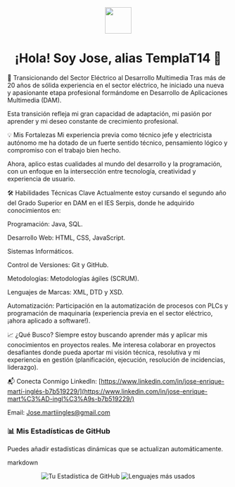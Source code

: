 <div align="center">
  <img src="https://media.giphy.com/media/M9gbF6n0T6T1zY5hXU/giphy.gif" width="60"/> 
  <h1>¡Hola! Soy Jose, alias TemplaT14 👋</h1>
</div>

🚀 Transicionando del Sector Eléctrico al Desarrollo Multimedia
Tras más de 20 años de sólida experiencia en el sector eléctrico, he iniciado una nueva y apasionante etapa profesional formándome en Desarrollo de Aplicaciones Multimedia (DAM).

Esta transición refleja mi gran capacidad de adaptación, mi pasión por aprender y mi deseo constante de crecimiento profesional.

💡 Mis Fortalezas
Mi experiencia previa como técnico jefe y electricista autónomo me ha dotado de un fuerte sentido técnico, pensamiento lógico y compromiso con el trabajo bien hecho.

Ahora, aplico estas cualidades al mundo del desarrollo y la programación, con un enfoque en la intersección entre tecnología, creatividad y experiencia de usuario.

🛠️ Habilidades Técnicas Clave
Actualmente estoy cursando el segundo año del Grado Superior en DAM en el IES Serpis, donde he adquirido conocimientos en:

Programación: Java, SQL.

Desarrollo Web: HTML, CSS, JavaScript.

Sistemas Informáticos.

Control de Versiones: Git y GitHub.

Metodologías: Metodologías ágiles (SCRUM).

Lenguajes de Marcas: XML, DTD y XSD.

Automatización: Participación en la automatización de procesos con PLCs y programación de maquinaria (experiencia previa en el sector eléctrico, ¡ahora aplicado a software!).

📈 ¿Qué Busco?
Siempre estoy buscando aprender más y aplicar mis conocimientos en proyectos reales. Me interesa colaborar en proyectos desafiantes donde pueda aportar mi visión técnica, resolutiva y mi experiencia en gestión (planificación, ejecución, resolución de incidencias, liderazgo).

📬 Conecta Conmigo
LinkedIn: [https://www.linkedin.com/in/jose-enrique-martí-inglés-b7b519229/](https://www.linkedin.com/in/jose-enrique-mart%C3%AD-ingl%C3%A9s-b7b519229/)

Email: Jose.martiingles@gmail.com

### 📊 Mis Estadísticas de GitHub

Puedes añadir estadísticas dinámicas que se actualizan automáticamente.

markdown
<div align="center">
  <img src="[https://github-readme-stats.vercel.app/api?username=TuUsuario&show_icons=true&theme=vue-dark&hide_title=true](https://github-readme-stats.vercel.app/api?username=TuUsuario&show_icons=true&theme=vue-dark&hide_title=true)" alt="Tu Estadística de GitHub" />
  
  <img src="[https://github-readme-stats.vercel.app/api/top-langs/?username=TuUsuario&layout=compact&theme=vue-dark&hide_title=true](https://github-readme-stats.vercel.app/api/top-langs/?username=TuUsuario&layout=compact&theme=vue-dark&hide_title=true)" alt="Lenguajes más usados" />
</div>
